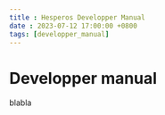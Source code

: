 ```yaml
---
title : Hesperos Developper Manual
date : 2023-07-12 17:00:00 +0800
tags: [developper_manual]
---
```


    
# Developper manual

blabla